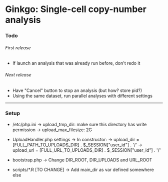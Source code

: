 Ginkgo: Single-cell copy-number analysis
=========

### Todo

###### First release
- If launch an analysis that was already run before, don't redo it

###### Next release
- Have "Cancel" button to stop an analysis (but how? store pid?)
- Using the same dataset, run parallel analyses with different settings

---

### Setup

- /etc/php.ini
	-> upload_tmp_dir: make sure this directory has write permission
	-> upload_max_filesize: 2G

- UploadHandler.php settings
	-> In constructor:
		-> upload_dir = [FULL_PATH_TO_UPLOADS_DIR] . $_SESSION["user_id"] . '/'
		-> upload_url = [FULL_URL_TO_UPLOADS_DIR]  . $_SESSION["user_id"] . '/'

- bootstrap.php
	-> Change DIR_ROOT, DIR_UPLOADS and URL_ROOT

- scripts/*.R [TO CHANGE] 
	-> Add main_dir as var defined somewhere else

